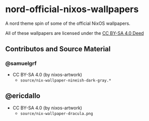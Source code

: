 # nord-official-nixos-wallpapers
A nord theme spin of some of the official NixOS wallpapers.

All of these wallpapers are licensed under the [CC BY-SA 4.0 Deed](https://creativecommons.org/licenses/by-sa/4.0/)

## Contributos and Source Material

### @samuelgrf

  * CC BY-SA 4.0 (by nixos-artwork)
      * `source/nix-wallpaper-nineish-dark-gray.*`

## @ericdallo

  * CC BY-SA 4.0 (by nixos-artwork)
      * `source/nix-wallpaper-dracula.png`
